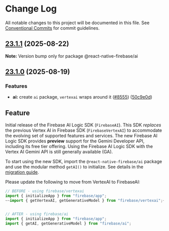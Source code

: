 # Change Log

All notable changes to this project will be documented in this file.
See [Conventional Commits](https://conventionalcommits.org) for commit guidelines.

## [23.1.1](https://github.com/invertase/react-native-firebase/compare/v23.1.0...v23.1.1) (2025-08-22)

**Note:** Version bump only for package @react-native-firebase/ai

## [23.1.0](https://github.com/invertase/react-native-firebase/compare/v23.0.1...v23.1.0) (2025-08-19)

### Features

- **ai:** create `ai` package, `vertexai` wraps around it ([#8555](https://github.com/invertase/react-native-firebase/issues/8555)) ([50c9e0d](https://github.com/invertase/react-native-firebase/commit/50c9e0d8a361b575c6cbf86f028165906d819162))

## Feature

Initial release of the Firebase AI Logic SDK (`FirebaseAI`). This SDK _replaces_ the previous Vertex AI in Firebase SDK (`FirebaseVertexAI`) to accommodate the evolving set of supported features and services.
The new Firebase AI Logic SDK provides **preview** support for the Gemini Developer API, including its free tier offering.
Using the Firebase AI Logic SDK with the Vertex AI Gemini API is still generally available (GA).

To start using the new SDK, import the `@react-native-firebase/ai` package and use the modular method `getAI()` to initialize. See details in the [migration guide](https://firebase.google.com/docs/vertex-ai/migrate-to-latest-sdk).

Please update the following to move from VertexAI to FirebaseAI:

```js
// BEFORE - using firebase/vertexai
import { initializeApp } from "firebase/app";
~~import { getVertexAI, getGenerativeModel } from "firebase/vertexai";~~


// AFTER - using firebase/ai
import { initializeApp } from "firebase/app";
import { getAI, getGenerativeModel } from "firebase/ai";
```
